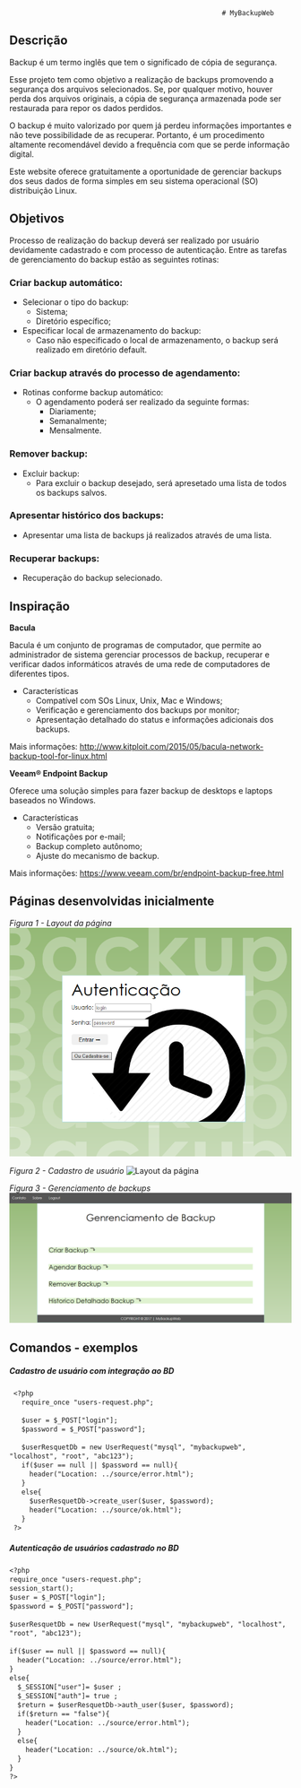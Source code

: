                                                          # MyBackupWeb

## Descrição

Backup é um termo inglês que tem o significado de cópia de segurança.

Esse projeto tem como objetivo a realização de backups promovendo a segurança dos arquivos selecionados. Se, por qualquer motivo, houver perda dos arquivos originais, a cópia de segurança armazenada pode ser restaurada para repor os dados perdidos.  

O backup é muito valorizado por quem já perdeu informações importantes e não teve possibilidade de as recuperar. Portanto, é um procedimento altamente recomendável devido a frequência com que se perde informação digital.

Este website oferece gratuitamente a oportunidade de gerenciar backups dos seus dados de forma simples em seu sistema operacional (SO) distribuição Linux.

## Objetivos

Processo de realização do backup deverá ser realizado por usuário devidamente cadastrado e com processo de autenticação.
Entre as tarefas de gerenciamento do backup estão as seguintes rotinas:

 ### Criar backup automático:
  * Selecionar o tipo do backup: 
    * Sistema;
    * Diretório específico;
  * Especificar local de armazenamento do backup:
    * Caso não especificado o local de armazenamento, o backup será realizado em diretório default.

### Criar backup através do processo de agendamento:
 * Rotinas conforme backup automático:
   * O agendamento poderá ser realizado da seguinte formas:
     * Diariamente;
     * Semanalmente;
     * Mensalmente.

### Remover backup:
 * Excluir backup:
   * Para excluir o backup desejado, será apresetado uma lista de todos os backups salvos.

### Apresentar histórico dos backups:
 * Apresentar uma lista de backups já realizados através de uma lista.

### Recuperar backups:
 * Recuperação do backup selecionado.


## Inspiração

**Bacula**

Bacula é um conjunto de programas de computador, que permite ao administrador de sistema gerenciar processos de backup, recuperar e verificar dados informáticos através de uma rede de computadores de diferentes tipos.

* Características
  * Compatível com SOs Linux, Unix, Mac e Windows;
  * Verificação e gerenciamento dos backups por monitor;
  * Apresentação detalhado do status e informações adicionais dos backups.

Mais informações: http://www.kitploit.com/2015/05/bacula-network-backup-tool-for-linux.html


**Veeam® Endpoint Backup**

Oferece uma solução simples para fazer backup de desktops e laptops baseados no Windows.

* Características
  * Versão gratuita;
  * Notificações por e-mail;
  * Backup completo autônomo;
  * Ajuste do mecanismo de backup.

Mais informações: https://www.veeam.com/br/endpoint-backup-free.html

## Páginas desenvolvidas inicialmente

*Figura 1 - Layout da página*
![Layout da página](img/Inicio_Mybackupweb.PNG)

*Figura 2 - Cadastro de usuário*
![Layout da página](img/Cadastro_Usuário.PNG)

*Figura 3 - Gerenciamento de backups*
![Layout da página](img/Mybackupweb.PNG)

## Comandos - exemplos 
##### Cadastro de usuário com integração ao BD

     <?php
       require_once "users-request.php";

       $user = $_POST["login"];
       $password = $_POST["password"];

       $userResquetDb = new UserRequest("mysql", "mybackupweb", "localhost", "root", "abc123");
       if($user == null || $password == null){
         header("Location: ../source/error.html");
       }
       else{
         $userResquetDb->create_user($user, $password);
         header("Location: ../source/ok.html");
       }
     ?>

##### Autenticação de usuários cadastrado no BD
    <?php
    require_once "users-request.php";
    session_start();
    $user = $_POST["login"];
    $password = $_POST["password"];

    $userResquetDb = new UserRequest("mysql", "mybackupweb", "localhost", "root", "abc123");

    if($user == null || $password == null){
      header("Location: ../source/error.html");
    }
    else{
      $_SESSION["user"]= $user ;
      $_SESSION["auth"]= true ;
      $return = $userResquetDb->auth_user($user, $password);
      if($return == "false"){
        header("Location: ../source/error.html");
      }
      else{
        header("Location: ../source/ok.html");
      }
    }
    ?>
